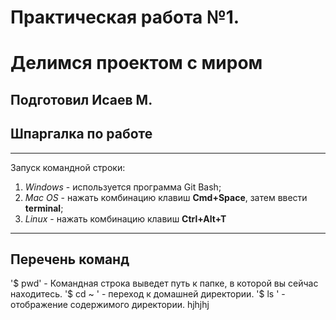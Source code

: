 # Практическая работа №1. 
# Делимся проектом с миром
## Подготовил Исаев М.
## Шпаргалка по работе

---
Запуск командной строки:
1. *Windows*  - используется программа Git Bash;
2. *Mac OS* - нажать комбинацию клавиш **Cmd+Space**, затем ввести **terminal**;
3. *Linux* - нажать комбинацию клавиш **Ctrl+Alt+T**
---
## Перечень команд
'$ pwd' - Командная строка выведет путь к папке, в которой вы сейчас находитесь. 
'$ cd ~ ' - переход к домашней директории.
'$ ls ' - отображение содержимого директории.
hjhjhj